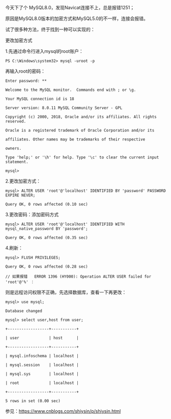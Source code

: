 今天下了个 MySQL8.0，发现Navicat连接不上，总是报错1251；

原因是MySQL8.0版本的加密方式和MySQL5.0的不一样，连接会报错。

试了很多种方法，终于找到一种可以实现的：

更改加密方式

1.先通过命令行进入mysql的root账户：
```
PS C:\Windows\system32> mysql -uroot -p
```

 再输入root的密码：

```
Enter password: **

Welcome to the MySQL monitor.  Commands end with ; or \g.

Your MySQL connection id is 18

Server version: 8.0.11 MySQL Community Server - GPL

Copyright (c) 2000, 2018, Oracle and/or its affiliates. All rights reserved.

Oracle is a registered trademark of Oracle Corporation and/or its

affiliates. Other names may be trademarks of their respective

owners.

Type 'help;' or '\h' for help. Type '\c' to clear the current input statement.

mysql>

```





2.更改加密方式：

```
mysql> ALTER USER 'root'@'localhost' IDENTIFIED BY 'password' PASSWORD EXPIRE NEVER;

Query OK, 0 rows affected (0.10 sec)

```



3.更改密码：添加密码方式

```
mysql> ALTER USER 'root'@'localhost' IDENTIFIED WITH mysql_native_password BY 'password';

Query OK, 0 rows affected (0.35 sec)

```



4.刷新：

```
mysql> FLUSH PRIVILEGES;

Query OK, 0 rows affected (0.28 sec)

// 如果报错   ERROR 1396 (HY000): Operation ALTER USER failed for 'root'@'%' ：
```

则是远程访问权限不正确，先选择数据库，查看一下再更改：

```
mysql> use mysql;

Database changed

mysql> select user,host from user;

+------------------+-----------+

| user             | host      |

+------------------+-----------+

| mysql.infoschema | localhost |

| mysql.session    | localhost |

| mysql.sys        | localhost |

| root             | localhost |

+------------------+-----------+

5 rows in set (0.00 sec)

```





参见：https://www.cnblogs.com/shiysin/p/shiysin.html
